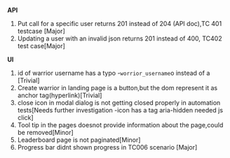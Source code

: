**API**

1) Put call for a specific user returns 201 instead of 204 (API doc),TC 401 testcase [Major]
2) Updating a user with an invalid json returns 201 instead of 400, TC402 test case[Major]

**UI**

1. id of warrior username has a typo -`worrior_username`o instead of a [Trivial]
2. Create warrior in landing page is a button,but the dom represent it as anchor tag(hyperlink)[Trivial]
3. close icon in modal dialog is not getting closed properly in automation tests[Needs further investigation -icon has a tag aria-hidden needed js click]
4. Tool tip in the pages doesnot provide information about the page,could be removed[Minor]
5. Leaderboard page is not paginated[Minor]
6. Progress bar didnt shown progress in TC006 scenario [Major]
